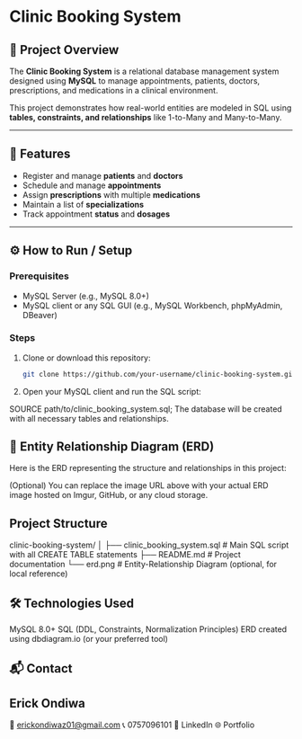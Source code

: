 # Clinic Booking System

## 🏥 Project Overview

The **Clinic Booking System** is a relational database management system designed using **MySQL** to manage appointments, patients, doctors, prescriptions, and medications in a clinical environment.

This project demonstrates how real-world entities are modeled in SQL using **tables, constraints, and relationships** like 1-to-Many and Many-to-Many.

---

## 📌 Features

- Register and manage **patients** and **doctors**
- Schedule and manage **appointments**
- Assign **prescriptions** with multiple **medications**
- Maintain a list of **specializations**
- Track appointment **status** and **dosages**

---

## ⚙️ How to Run / Setup

### Prerequisites

- MySQL Server (e.g., MySQL 8.0+)
- MySQL client or any SQL GUI (e.g., MySQL Workbench, phpMyAdmin, DBeaver)

### Steps

1. Clone or download this repository:
   ```bash
   git clone https://github.com/your-username/clinic-booking-system.git


2. Open your MySQL client and run the SQL script:

  SOURCE path/to/clinic_booking_system.sql;
The database will be created with all necessary tables and relationships.

## 🧠 Entity Relationship Diagram (ERD)
Here is the ERD representing the structure and relationships in this project:


(Optional) You can replace the image URL above with your actual ERD image hosted on Imgur, GitHub, or any cloud storage.


## Project Structure
clinic-booking-system/
│
├── clinic_booking_system.sql   # Main SQL script with all CREATE TABLE statements
├── README.md                   # Project documentation
└── erd.png                     # Entity-Relationship Diagram (optional, for local reference)


## 🛠️ Technologies Used
  MySQL 8.0+
  SQL (DDL, Constraints, Normalization Principles)
  ERD created using dbdiagram.io (or your preferred tool)

## 📬 Contact
  ## Erick Ondiwa
  📧 erickondiwaz01@gmail.com
  📞 0757096101
  🔗 LinkedIn
  🌐 Portfolio

